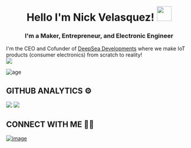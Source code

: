 <h1 align="center">
  <a target="_blank">
  </a>
Hello I'm Nick Velasquez!
  <a target="_blank">
    <img src="https://github.com/JayantGoel001/JayantGoel001/blob/master/GIF/Hi.gif" width="40px" />
  </a>
</h1>
<h3 align='center'>I'm a Maker, Entrepreneur, and Electronic Engineer</h3>
I'm the CEO and Cofunder of <a href="https://www.deepseadev.com/">DeepSea Developments</a> where we make IoT products (consumer electronics) from scratch to reality!<br>
<a disabled=true><img src="https://user-images.githubusercontent.com/73097560/115834477-dbab4500-a447-11eb-908a-139a6edaec5c.gif"></a>

![age](https://img.shields.io/badge/age-31-blue)

## GITHUB ANALYTICS ⚙️
 ![](https://github-readme-stats.vercel.app/api?username=electronick-co) ![](https://github-readme-stats.vercel.app/api/top-langs/?username=electronick-co)
 

## CONNECT WITH ME 🤝🏻
[![image](https://img.shields.io/badge/LinkedIn-0077B5?style=for-the-badge&logo=linkedin&logoColor=white)](https://www.linkedin.com/in/electronick)

</div>


 
